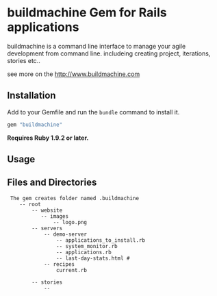 # buildmachine Gem for Rails applications

 buildmachine is a command line interface to manage your agile development from command line. 
includeing creating project, iterations, stories etc..

see more on the http://www.buildmachine.com


## Installation

Add to your Gemfile and run the `bundle` command to install it.

```ruby
gem "buildmachine"
```

**Requires Ruby 1.9.2 or later.**


## Usage


## Files and Directories
```
 The gem creates folder named .buildmachine
    -- root
        -- website
           -- images
               -- logo.png
        -- servers
            -- demo-server
                -- applications_to_install.rb
                -- system_monitor.rb
                -- applications.rb
                -- last-day-stats.html # 
            -- recipes
                current.rb

        -- stories
            --  
    
    
```
 